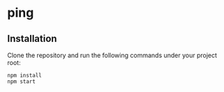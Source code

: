 # ping

## Installation

Clone the repository and run the following commands under your project root:

```shell
npm install
npm start
```
